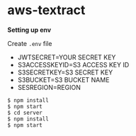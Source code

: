 # aws-textract
**Setting up env**

Create `.env` file 

- JWTSECRET=YOUR SECRET KEY
- S3ACCESSKEYID=S3 ACCESS KEY ID
- S3SECRETKEY=S3 SECRET KEY
- S3BUCKET=S3 BUCKET NAME
- SESREGION=REGION

```console
$ npm install
$ npm start
$ cd server
$ npm install
$ npm start
